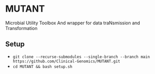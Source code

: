 # MUTANT
Microbial Utility Toolbox And wrapper for data traNsmission and Transformation

## Setup
* `git clone --recurse-submodules --single-branch --branch main https://github.com/Clinical-Genomics/MUTANT.git`
* `cd MUTANT && bash setup.sh` 

